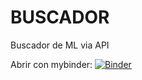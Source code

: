 # BUSCADOR
Buscador de ML via API

Abrir con mybinder:
[![Binder](https://mybinder.org/badge_logo.svg)](https://mybinder.org/v2/gh/cf2018/BUSCADOR/master)


